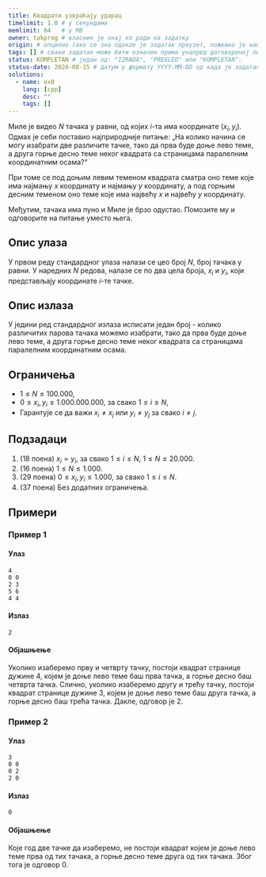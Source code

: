```yaml
---
title: Квадрати узвраћају ударац
timelimit: 1.0 # у секундама
memlimit: 64   # y MB
owner: takprog # власник је онај ко ради на задатку
origin: # опционо (ако се зна одакле је задатак преузет, пожељно је навести извор)
tags: [] # сваки задатак може бити означен према унапред договореној листи ознака
status: KOMPLETAN # један од: "IZRADA", "PREGLED" или "KOMPLETAN".
status-date: 2024-08-15 # датум у формату YYYY-MM-DD од када је задатак у наведеном статусу
solutions:
  - name: ex0
    lang: [cpp]
    desc: ""
    tags: []
---
```


Миле је видео $N$ тачака у равни, од којих $i$-та има координате $(x_i,y_i)$. Одмах је себи поставио најприродније питање: „На колико начина се могу изабрати две различите тачке, тако да прва буде доње лево теме, а друга горње десно теме неког квадрата са страницама паралелним координатним осама?“

При томе се под доњим левим теменом квадрата сматра оно теме које има најмању $x$ координату и најмању $y$ координату, а под горњим десним теменом оно теме које има највећу $x$ и највећу $y$ координату.

Међутим, тачака има пуно и Миле је брзо одустао. Помозите му и одговорите на питање уместо њега.

## Опис улаза
У првом реду стандардног улаза налази се цео број $N$, број тачака у равни. У наредних $N$ редова, налазе се по два цела броја, $x_i$ и $y_i$, који представљају координате $i$-те тачке. 

## Опис излаза
У једини ред стандардног излаза исписати један број - колико различитих парова тачака можемо изабрати, тако да прва буде доње лево теме, а друга горње десно теме неког квадрата са страницама паралелним координатним осама.

## Ограничења
-   $1 \leq N \leq 100.000$,
-   $0 \leq x_i, y_i \leq 1.000.000.000$, за свако $1 \leq i \leq N$,
-   Гарантује се да важи $x_i \neq x_j$ или $y_i \neq y_j$ за свако $i \neq j$.

## Подзадаци

1. (18 поена) $x_i = y_i$, за свако $1 \leq i \leq N$, $1 \leq N \leq 20.000$.
2. (16 поена) $1 \leq N \leq 1.000$.
3. (29 поена) $0 \leq x_i, y_i \leq 1.000$, за свако $1 \leq i \leq N$.
3. (37 поена) Без додатних ограничења.

## Примери

### Пример 1

#### Улаз

```
4
0 0
2 3
5 6
4 4
```

#### Излаз

```
2
```
#### Објашњење

Уколико изаберемо прву и четврту тачку, постоји квадрат странице дужине $4$, којем је доње лево теме баш прва тачка, а горње десно баш четврта тачка. Слично, уколико изаберемо другу и трећу тачку, постоји квадрат странице дужине $3$, којем је доње лево теме баш друга тачка, а горње десно баш трећа тачка. Дакле, одговор је $2$. 

### Пример 2

#### Улаз

```
3
0 0
0 2
2 0
```

#### Излаз

```
0
```
#### Објашњење

Које год две тачке да изаберемо, не постоји квадрат којем је доње лево теме прва од тих тачака, а горње десно теме друга од тих тачака. Због тога је одговор $0$.


